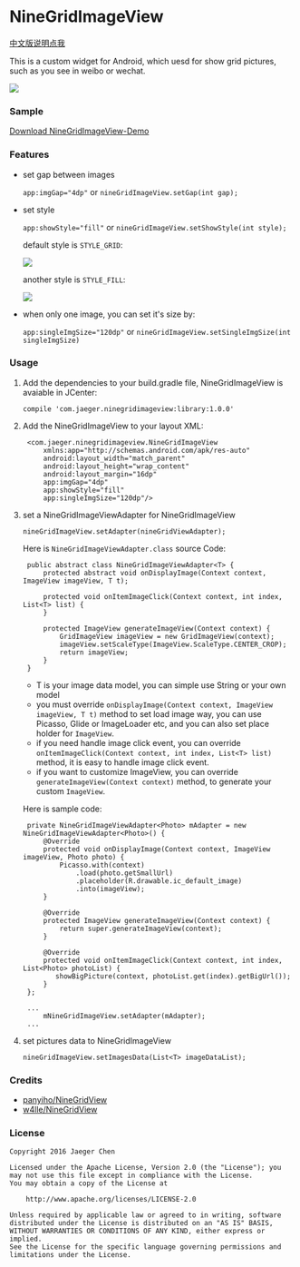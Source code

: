 # NineGridImageView

[中文版说明点我](http://laobie.github.io/android/2016/03/06/nine-grid-iamge-view-libaray.html)

This is a custom widget for Android, which uesd for show grid pictures, such as you see in weibo or wechat.

![](http://ac-qygvx1cc.clouddn.com/ee5906c846ad3346.png)

### Sample
[Download NineGridImageView-Demo](http://fir.im/bkxn)

### Features
+ set gap between images	

	`app:imgGap="4dp"` or `nineGridImageView.setGap(int gap);`
	
+ set style 

	`app:showStyle="fill"` or `nineGridImageView.setShowStyle(int style);`
	
	default style is `STYLE_GRID`:
	
	![](http://ac-qygvx1cc.clouddn.com/9cc94e97b4fce73f.png)
	
	another style is `STYLE_FILL`:
	
	![](http://ac-qygvx1cc.clouddn.com/0fa728fd90d1b227.png)
	
+ when only one image, you can set it's size by:

	`app:singleImgSize="120dp"` or `nineGridImageView.setSingleImgSize(int singleImgSize)`

### Usage
1. Add the dependencies to your build.gradle file, NineGridImageView is avaiable in JCenter:

	`compile 'com.jaeger.ninegridimageview:library:1.0.0'`
	
2. Add the NineGridImageView to your layout XML:
		
		<com.jaeger.ninegridimageview.NineGridImageView
    		xmlns:app="http://schemas.android.com/apk/res-auto"
        	android:layout_width="match_parent"
        	android:layout_height="wrap_content"
        	android:layout_margin="16dp"
        	app:imgGap="4dp"
        	app:showStyle="fill"
        	app:singleImgSize="120dp"/> 	
        
3. set a NineGridImageViewAdapter for NineGridImageView

	`nineGridImageView.setAdapter(nineGridViewAdapter);`
	
	Here is `NineGridImageViewAdapter.class` source Code:
	
		public abstract class NineGridImageViewAdapter<T> {
    		protected abstract void onDisplayImage(Context context, ImageView imageView, T t);

    		protected void onItemImageClick(Context context, int index, List<T> list) {
    		}

    		protected ImageView generateImageView(Context context) {
        		GridImageView imageView = new GridImageView(context);
        		imageView.setScaleType(ImageView.ScaleType.CENTER_CROP);
        		return imageView;
    		}
		}   
		
	+ T is your image data model, you can simple use String or your own model
	+ you must override `onDisplayImage(Context context, ImageView imageView, T t)` method to set load image way, you can use Picasso, Glide or ImageLoader etc, and you can also set place holder for `ImageView`.
	+ if you need handle image click event, you can override `onItemImageClick(Context context, int index, List<T> list)` method, it is easy to handle image click event.
	+ if you want to customize ImageView, you can override `generateImageView(Context context)` method, to generate your custom `ImageView`.
	
	Here is sample code:
	
		private NineGridImageViewAdapter<Photo> mAdapter = new NineGridImageViewAdapter<Photo>() {
            @Override
            protected void onDisplayImage(Context context, ImageView imageView, Photo photo) {
                Picasso.with(context)
                    .load(photo.getSmallUrl)
                    .placeholder(R.drawable.ic_default_image)
                    .into(imageView);
            }

            @Override
            protected ImageView generateImageView(Context context) {
                return super.generateImageView(context);
            }

            @Override
            protected void onItemImageClick(Context context, int index, List<Photo> photoList) {
               showBigPicture(context, photoList.get(index).getBigUrl());
            }
        };
        
        ...
        	mNineGridImageView.setAdapter(mAdapter);
        ...

4. set pictures data to NineGridImageView

	`nineGridImageView.setImagesData(List<T> imageDataList);`
	
### Credits
- [panyiho/NineGridView](https://github.com/panyiho/NineGridView)
- [w4lle/NineGridView](https://github.com/w4lle/NineGridView)
	
### License

	Copyright 2016 Jaeger Chen

	Licensed under the Apache License, Version 2.0 (the "License");	you may not use this file except in compliance with the License.
	You may obtain a copy of the License at
	
		http://www.apache.org/licenses/LICENSE-2.0

	Unless required by applicable law or agreed to in writing, software
	distributed under the License is distributed on an "AS IS" BASIS,
	WITHOUT WARRANTIES OR CONDITIONS OF ANY KIND, either express or implied.
	See the License for the specific language governing permissions and
	limitations under the License.

	
	
	 
		


